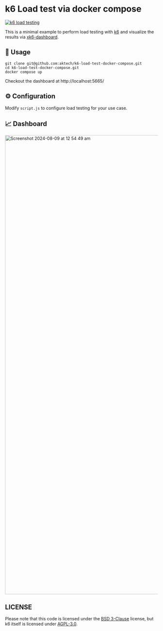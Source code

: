 # k6 Load test via docker compose

[![k6 load testing](https://github.com/aktech/k6-load-test-docker-compose/actions/workflows/load_test.yml/badge.svg)](https://github.com/aktech/k6-load-test-docker-compose/actions/workflows/load_test.yml)

This is a minimal example to perform load testing with [k6](https://k6.io/) and visualize the results via [xk6-dashboard](https://github.com/grafana/xk6-dashboard).

## 🔨 Usage

```
git clone git@github.com:aktech/k6-load-test-docker-compose.git
cd k6-load-test-docker-compose.git
docker compose up
```

Checkout the dashboard at http://localhost:5665/

## ⚙️ Configuration

Modify `script.js` to configure load testing for your use case.

## 📈 Dashboard

<img width="1512" alt="Screenshot 2024-08-09 at 12 54 49 am" src="https://github.com/user-attachments/assets/564fd947-6c0b-4dc1-894e-d1b5e85c23aa">

## LICENSE

Please note that this code is licensed under the [BSD 3-Clause](https://github.com/aktech/k6-load-test-docker-compose/blob/main/LICENSE) license, but k6 itself is licensed under [AGPL-3.0](https://github.com/grafana/k6/blob/869b1683ca6527661640fc9ad7dca1bdfd6224c9/LICENSE.md).
